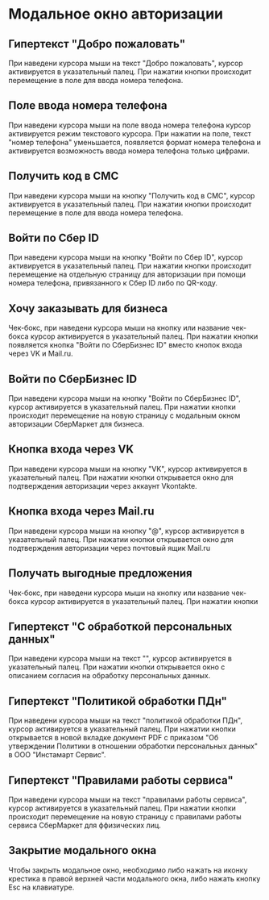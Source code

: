 # Модальное окно авторизации

## Гипертекст "Добро пожаловать"

При наведени курсора мыши на текст "Добро пожаловать", курсор активируется в указательный палец. При нажатии кнопки происходит перемещение в поле для ввода номера телефона.

## Поле ввода номера телефона

При наведени курсора мыши на поле ввода номера телефона курсор активируется режим текстового курсора. При нажатии на поле, текст "номер телефона" уменьшается, появляется формат номера телефона и активируется возможность ввода номера телефона только цифрами.

## Получить код в СМС

При наведени курсора мыши на кнопку "Получить код в СМС", курсор активируется в указательный палец. При нажатии кнопки происходит перемещение в поле для ввода номера телефона.

## Войти по Сбер ID

При наведени курсора мыши на кнопку "Войти по Сбер ID", курсор активируется в указательный палец. При нажатии кнопки происходит перемещение на отдельную страницу для авторизации при помощи номера телефона, привязанного к Сбер ID либо по QR-коду.

## Хочу заказывать для бизнеса

Чек-бокс, при наведени курсора мыши на кнопку или название чек-бокса курсор активируется в указательный палец. При нажатии кнопки появляется кнопка "Войти по СберБизнес ID" вместо кнопок входа через VK и Mail.ru.

## Войти по СберБизнес ID

При наведени курсора мыши на кнопку "Войти по СберБизнес ID", курсор активируется в указательный палец. При нажатии кнопки происходит перемещение на новую страницу с модальным окном авторизации СберМаркет для бизнеса.

## Кнопка входа через VK

При наведени курсора мыши на кнопку "VK", курсор активируется в указательный палец. При нажатии кнопки открывается окно для подтверждения авторизации через аккаунт Vkontakte.

## Кнопка входа через Mail.ru

При наведени курсора мыши на кнопку "@", курсор активируется в указательный палец. При нажатии кнопки открывается окно для подтверждения авторизации через почтовый ящик Mail.ru

## Получать выгодные предложения
Чек-бокс, при наведени курсора мыши на кнопку или название чек-бокса курсор активируется в указательный палец. При нажатии кнопки

## Гипертекст "С обработкой персональных данных"

При наведени курсора мыши на текст "", курсор активируется в указательный палец. При нажатии кнопки открывается окно с описанием согласия на обработку персональных данных.

## Гипертекст "Политикой обработки ПДн"

При наведени курсора мыши на текст "политикой обработки ПДн", курсор активируется в указательный палец. При нажатии кнопки открывается в новой вкладке документ PDF с приказом "Об утверждении Политики в отношении обработки персональных данных" в ООО "Инстамарт Сервис".

## Гипертекст "Правилами работы сервиса"

При наведени курсора мыши на текст "правилами работы сервиса", курсор активируется в указательный палец. При нажатии кнопки происходит перемещение на новую страницу с правилами работы сервиса СберМаркет для ффизических лиц.

## Закрытие модального окна

Чтобы закрыть модальное окно, необходимо либо нажать на иконку крестика в правой верхней части модального окна, либо нажать кнопку Esc на клавиатуре.


